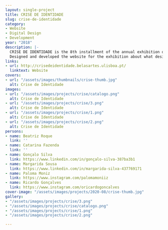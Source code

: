 ```yaml
---
layout: single-project
title: CRISE DE IDENTIDADE
slug: crise-de-identidade
category:
- Website
- Digital Design
- Development
year: "2018"
description: |-
  CRISE DE IDENTIDADE is the 8th installment of the annual exhibition of the Communication Design B.A. graduates of the Faculty of Fine-Arts of the University of Lisbon.
  Designed and developed the website for the exhibition about what design means in this generation, alongside six other finalists of the course.
links:
- url: http://crisedeidentidade.belasartes.ulisboa.pt/
  linktext: Website
covers:
- url: "/assets/images/thumbnails/crise-thumb.jpg"
  alt: Crise de Identidade
images:
- url: "/assets/images/projects/crise/catalogo.png"
  alt: Crise de Identidade
- url: "/assets/images/projects/crise/3.png"
  alt: Crise de Identidade
- url: "/assets/images/projects/crise/1.png"
  alt: Crise de Identidade
- url: "/assets/images/projects/crise/2.png"
  alt: Crise de Identidade
persons:
- name: Beatriz Roque
  link: ''
- name: Catarina Fazenda
  link: ''
- name: Gonçalo Silva
  link: https://www.linkedin.com/in/gonçalo-silva-387ba3b1
- name: Margarida Sousa
  link: https://www.linkedin.com/in/margarida-silva-437769171
- name: Paloma Moniz
  link: https://www.instagram.com/palomamoniiz
- name: Ricardo Gonçalves
  link: https://www.instagram.com/oricardogoncalves
cover-image: "/assets/images/projects/2020-08/crise-thumb.jpg"
gallery:
- "/assets/images/projects/crise/3.png"
- "/assets/images/projects/crise/catalogo.png"
- "/assets/images/projects/crise/1.png"
- "/assets/images/projects/crise/2.png"

---
```

